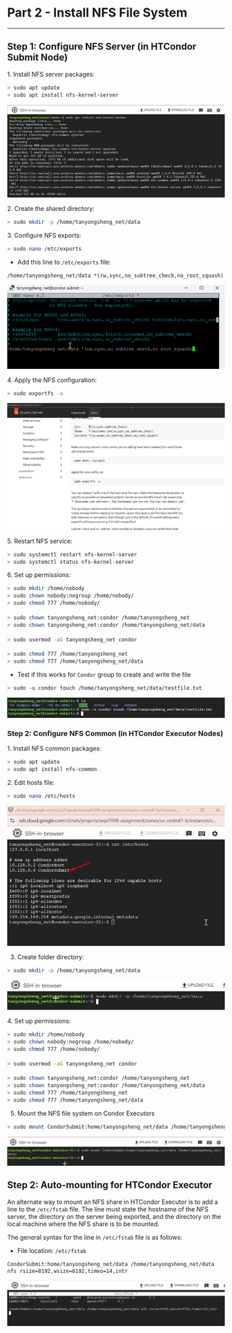 # Part 2 - Install NFS File System
-----------------------------------

## Step 1: Configure NFS Server (in HTCondor Submit Node)

1\. Install NFS server packages:

```bash
> sudo apt update
> sudo apt install nfs-kernel-server
```

![](/images/4_Part%202%20-%20Install%20NFS%20File%20Syst.jpg)

2\. Create the shared directory:

```bash
> sudo mkdir -p /home/tanyongsheng_net/data
```

3\. Configure NFS exports:

```bash
> sudo nano /etc/exports
```

*   Add this line to `/etc/exports` file:

```text-plain
/home/tanyongsheng_net/data *(rw,sync,no_subtree_check,no_root_squash)
```

![](/images/15_Part%202%20-%20Install%20NFS%20File%20Syst.png)

4\. Apply the NFS configuration:

```bash
> sudo exportfs -a
```

![](/images/1_Part%202%20-%20Install%20NFS%20File%20Syst.jpg)

5\. Restart NFS service:

```bash
> sudo systemctl restart nfs-kernel-server
> sudo systemctl status nfs-kernel-server
```

6\. Set up permissions:

```bash
> sudo mkdir /home/nobody
> sudo chown nobody:nogroup /home/nobody/
> sudo chmod 777 /home/nobody/

> sudo chown tanyongsheng_net:condor /home/tanyongsheng_net
> sudo chown tanyongsheng_net:condor /home/tanyongsheng_net/data

> sudo usermod -aG tanyongsheng_net condor

> sudo chmod 777 /home/tanyongsheng_net
> sudo chmod 777 /home/tanyongsheng_net/data
```

*   Test if this works for `Condor` group to create and write the file

```bash
> sudo -u condor touch /home/tanyongsheng_net/data/testfile.txt
```

![](/images/17_Part%202%20-%20Install%20NFS%20File%20Syst.png)

### Step 2: Configure NFS Common (in HTCondor Executor Nodes)

1\. Install NFS common packages:

```bash
> sudo apt update
> sudo apt install nfs-common
```

2\. Edit hosts file:

```bash
> sudo nano /etc/hosts
```

![](/images/16_Part%202%20-%20Install%20NFS%20File%20Syst.png)

3. Create folder directory:
 
```bash
> sudo mkdir -p /home/tanyongsheng_net/data
```

![](/images/10_Part%202%20-%20Install%20NFS%20File%20Syst.png)


4\. Set up permissions:

```bash
> sudo mkdir /home/nobody
> sudo chown nobody:nogroup /home/nobody/
> sudo chmod 777 /home/nobody/

> sudo usermod -aG tanyongsheng_net condor

> sudo chown tanyongsheng_net:condor /home/tanyongsheng_net
> sudo chown tanyongsheng_net:condor /home/tanyongsheng_net/data
> sudo chmod 777 /home/tanyongsheng_net
> sudo chmod 777 /home/tanyongsheng_net/data
```

5. Mount the NFS file system on Condor Executors

```bash
> sudo mount CondorSubmit:home/tanyongsheng_net/data /home/tanyongsheng_net/data/
```

![](/images/13_Part%202%20-%20Install%20NFS%20File%20Syst.png)

## Step 2: Auto-mounting for HTCondor Executor

An alternate way to mount an NFS share in HTCondor Executor is to add a line to the `/etc/fstab` file. The line must state the hostname of the NFS server, the directory on the server being exported, and the directory on the local machine where the NFS share is to be mounted.

The general syntax for the line in `/etc/fstab` file is as follows:

*   File location: `/etc/fstab`

```text-plain
CondorSubmit:home/tanyongsheng_net/data /home/tanyongsheng_net/data nfs rsize=8192,wsize=8192,timeo=14,intr
```

![](/images/14_Part%202%20-%20Install%20NFS%20File%20Syst.png)

